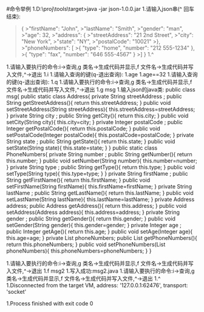 #命令举例
1.D:\proj\tools\target>java -jar json-1.0.0.jar
  1.请输入json串(^ 回车结束):
>{
    >"firstName": "John",
    >"lastName": "Smith",
    >"gender": "man",
    >"age": 32,
    >"address": {
        >"streetAddress": "21 2nd Street",
        >"city": "New York",
        >"state": "NY",
        >"postalCode": "10021"
    >},
    >"phoneNumbers": [
        >{ "type": "home", "number": "212 555-1234" },
        >{ "type": "fax", "number": "646 555-4567" }
    >]
>}
  1.^

1.请输入要执行的命令:i->查询,g 类名->生成代码并显示,f 文件名->生成代码并写入文件,^->退出
  1.i
1.请输入查询的键(q-退出查询):
  1.age
  1.age==32
1.请输入查询的键(q-退出查询):
  1.q
1.请输入要执行的命令:i->查询,g 类名->生成代码并显示,f 文件名->生成代码并写入文件,^->退出
  1.g msg
1.输入json的java类:
public class msg{
public static class Address{
private String streetAddress ;
public String getStreetAddress(){
return this.streetAddress;
}
public void setStreetAddress(String streetAddress){
this.streetAddress=streetAddress;
}
private String city ;
public String getCity(){
return this.city;
}
public void setCity(String city){
this.city=city;
}
private Integer postalCode ;
public Integer getPostalCode(){
return this.postalCode;
}
public void setPostalCode(Integer postalCode){
this.postalCode=postalCode;
}
private String state ;
public String getState(){
return this.state;
}
public void setState(String state){
this.state=state;
}
}
public static class PhoneNumbers{
private String number ;
public String getNumber(){
return this.number;
}
public void setNumber(String number){
this.number=number;
}
private String type ;
public String getType(){
return this.type;
}
public void setType(String type){
this.type=type;
}
}
private String firstName ;
public String getFirstName(){
return this.firstName;
}
public void setFirstName(String firstName){
this.firstName=firstName;
}
private String lastName ;
public String getLastName(){
return this.lastName;
}
public void setLastName(String lastName){
this.lastName=lastName;
}
private Address address;
public Address getAddress(){
return this.address;
}
public void setAddress(Address address){
this.address=address;
}
private String gender ;
public String getGender(){
return this.gender;
}
public void setGender(String gender){
this.gender=gender;
}
private Integer age ;
public Integer getAge(){
return this.age;
}
public void setAge(Integer age){
this.age=age;
}
private List<PhoneNumbers> phoneNumbers;
public List<PhoneNumbers> getPhoneNumbers(){
return this.phoneNumbers;
}
public void setPhoneNumbers(List<PhoneNumbers> phoneNumbers){
this.phoneNumbers=phoneNumbers;
}
}

1.请输入要执行的命令:i->查询,g 类名->生成代码并显示,f 文件名->生成代码并写入文件,^->退出
  1.f msg2
1.写入成功:msg2.java
1.请输入要执行的命令:i->查询,g 类名->生成代码并显示,f 文件名->生成代码并写入文件,^->退出
1.^
1.Disconnected from the target VM, address: '127.0.0.1:62476', transport: 'socket'

1.Process finished with exit code 0
